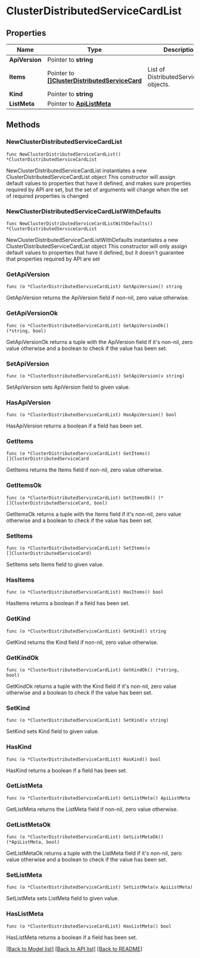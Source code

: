 # ClusterDistributedServiceCardList

## Properties

Name | Type | Description | Notes
------------ | ------------- | ------------- | -------------
**ApiVersion** | Pointer to **string** |  | [optional] 
**Items** | Pointer to [**[]ClusterDistributedServiceCard**](ClusterDistributedServiceCard.md) | List of DistributedServiceCard objects. | [optional] 
**Kind** | Pointer to **string** |  | [optional] 
**ListMeta** | Pointer to [**ApiListMeta**](apiListMeta.md) |  | [optional] 

## Methods

### NewClusterDistributedServiceCardList

`func NewClusterDistributedServiceCardList() *ClusterDistributedServiceCardList`

NewClusterDistributedServiceCardList instantiates a new ClusterDistributedServiceCardList object
This constructor will assign default values to properties that have it defined,
and makes sure properties required by API are set, but the set of arguments
will change when the set of required properties is changed

### NewClusterDistributedServiceCardListWithDefaults

`func NewClusterDistributedServiceCardListWithDefaults() *ClusterDistributedServiceCardList`

NewClusterDistributedServiceCardListWithDefaults instantiates a new ClusterDistributedServiceCardList object
This constructor will only assign default values to properties that have it defined,
but it doesn't guarantee that properties required by API are set

### GetApiVersion

`func (o *ClusterDistributedServiceCardList) GetApiVersion() string`

GetApiVersion returns the ApiVersion field if non-nil, zero value otherwise.

### GetApiVersionOk

`func (o *ClusterDistributedServiceCardList) GetApiVersionOk() (*string, bool)`

GetApiVersionOk returns a tuple with the ApiVersion field if it's non-nil, zero value otherwise
and a boolean to check if the value has been set.

### SetApiVersion

`func (o *ClusterDistributedServiceCardList) SetApiVersion(v string)`

SetApiVersion sets ApiVersion field to given value.

### HasApiVersion

`func (o *ClusterDistributedServiceCardList) HasApiVersion() bool`

HasApiVersion returns a boolean if a field has been set.

### GetItems

`func (o *ClusterDistributedServiceCardList) GetItems() []ClusterDistributedServiceCard`

GetItems returns the Items field if non-nil, zero value otherwise.

### GetItemsOk

`func (o *ClusterDistributedServiceCardList) GetItemsOk() (*[]ClusterDistributedServiceCard, bool)`

GetItemsOk returns a tuple with the Items field if it's non-nil, zero value otherwise
and a boolean to check if the value has been set.

### SetItems

`func (o *ClusterDistributedServiceCardList) SetItems(v []ClusterDistributedServiceCard)`

SetItems sets Items field to given value.

### HasItems

`func (o *ClusterDistributedServiceCardList) HasItems() bool`

HasItems returns a boolean if a field has been set.

### GetKind

`func (o *ClusterDistributedServiceCardList) GetKind() string`

GetKind returns the Kind field if non-nil, zero value otherwise.

### GetKindOk

`func (o *ClusterDistributedServiceCardList) GetKindOk() (*string, bool)`

GetKindOk returns a tuple with the Kind field if it's non-nil, zero value otherwise
and a boolean to check if the value has been set.

### SetKind

`func (o *ClusterDistributedServiceCardList) SetKind(v string)`

SetKind sets Kind field to given value.

### HasKind

`func (o *ClusterDistributedServiceCardList) HasKind() bool`

HasKind returns a boolean if a field has been set.

### GetListMeta

`func (o *ClusterDistributedServiceCardList) GetListMeta() ApiListMeta`

GetListMeta returns the ListMeta field if non-nil, zero value otherwise.

### GetListMetaOk

`func (o *ClusterDistributedServiceCardList) GetListMetaOk() (*ApiListMeta, bool)`

GetListMetaOk returns a tuple with the ListMeta field if it's non-nil, zero value otherwise
and a boolean to check if the value has been set.

### SetListMeta

`func (o *ClusterDistributedServiceCardList) SetListMeta(v ApiListMeta)`

SetListMeta sets ListMeta field to given value.

### HasListMeta

`func (o *ClusterDistributedServiceCardList) HasListMeta() bool`

HasListMeta returns a boolean if a field has been set.


[[Back to Model list]](../README.md#documentation-for-models) [[Back to API list]](../README.md#documentation-for-api-endpoints) [[Back to README]](../README.md)


